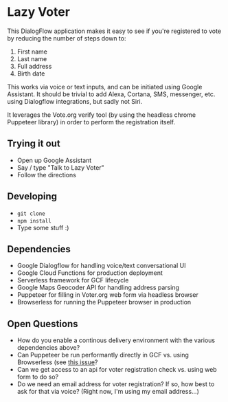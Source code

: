 # Lazy Voter

This DialogFlow application makes it easy to see if you're registered to vote by reducing the number of steps down to:

1. First name
2. Last name
3. Full address
4. Birth date

This works via voice or text inputs, and can be initiated using Google Assistant. It should be trivial to add Alexa, Cortana, SMS, messenger, etc. using Dialogflow integrations, but sadly not Siri.

It leverages the Vote.org verify tool (by using the headless chrome Puppeteer library) in order to perform the registration itself.

## Trying it out

* Open up Google Assistant
* Say / type "Talk to Lazy Voter"
* Follow the directions

## Developing

* `git clone `
* `npm install`
* Type some stuff :)

## Dependencies

* Google Dialogflow for handling voice/text conversational UI
* Google Cloud Functions for production deployment
* Serverless framework for GCF lifecycle
* Google Maps Geocoder API for handling address parsing
* Puppeteer for filling in Voter.org web form via headless browser
* Browserless for running the Puppeteer browser in production

## Open Questions

* How do you enable a continous delivery environment with the various dependencies above?
* Can Puppeteer be run performantly directly in GCF vs. using Browserless (see [this issue](https://github.com/GoogleChrome/puppeteer/issues/3120)?
* Can we get access to an api for voter registration check vs. using web form to do so?
* Do we need an email address for voter registration?  If so, how best to ask for that via voice? (Right now, I'm using my email address...)